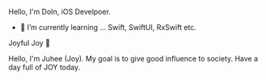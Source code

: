 Hello, I'm DoIn, iOS Develpoer.
- 📗 I’m currently learning ... Swift, SwiftUI, RxSwift etc.

<!---
kimdoin/kimdoin is a ✨ special ✨ repository because its `README.md` (this file) appears on your GitHub profile.
You can click the Preview link to take a look at your changes.
--->


Joyful Joy 🥳

Hello, I'm Juhee (Joy).
My goal is to give good influence to society.
Have a day full of JOY today.

